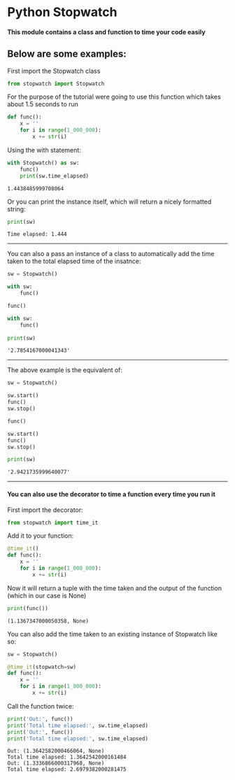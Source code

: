 # Python Stopwatch

#### This module contains a class and function to time your code easily  
Below are some examples:
---

First import the Stopwatch class
```py
from stopwatch import Stopwatch
```

For the purpose of the tutorial were going to use this function which takes about 1.5 seconds to run
```python
def func():
    x = ''
    for i in range(1_000_000):
        x += str(i)
```

Using the with statement:
```py
with Stopwatch() as sw:
    func()
    print(sw.time_elapsed)
```
```
1.4438485999708064
```

Or you can print the instance itself, which will return a nicely formatted string:
```python
print(sw)
```
```
Time elapsed: 1.444
```
---

You can also a pass an instance of a class to automatically add the time taken to the total elapsed time of the insatnce: 
```python
sw = Stopwatch()

with sw:
    func()

func()

with sw:
    func()
    
print(sw)
```
```
'2.7854167000041343'
```
---

The above example is the equivalent of:
```python
sw = Stopwatch()

sw.start()
func()
sw.stop()

func()

sw.start()
func()
sw.stop()

print(sw)
```
```
'2.9421735999640077'
```
---

#### You can also use the decorator to time a function every time you run it

First import the decorator:
```python
from stopwatch import time_it
```

Add it to your function:
```python
@time_it()
def func():
    x = ''
    for i in range(1_000_000):
        x += str(i)
```

Now it will return a tuple with the time taken and the output of the function (which in our case is None)
```python
print(func())
```
```
(1.1367347000050358, None)
```

You can also add the time taken to an existing instance of Stopwatch like so:
```python
sw = Stopwatch()

@time_it(stopwatch=sw)
def func():
    x = ''
    for i in range(1_000_000):
        x += str(i)
```

Call the function twice:
```python
print('Out:', func())
print('Total time elapsed:', sw.time_elapsed)
print('Out:', func())
print('Total time elapsed:', sw.time_elapsed)
```
```
Out: (1.3642582000466064, None)
Total time elapsed: 1.3642542000161484
Out: (1.3336866000317968, None)
Total time elapsed: 2.6979382000281475
```